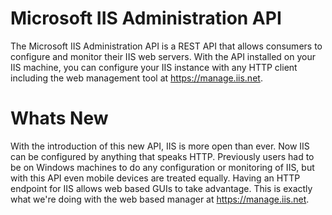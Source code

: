 # Microsoft IIS Administration API

The Microsoft IIS Administration API is a REST API that allows consumers to configure and monitor their IIS web servers. With the API installed on your IIS machine, you can configure your IIS instance with any HTTP client including the web management tool at https://manage.iis.net.

# Whats New

With the introduction of this new API, IIS is more open than ever. Now IIS can be configured by anything that speaks HTTP. Previously users had to be on Windows machines to do any configuration or monitoring of IIS, but with this API even mobile devices are treated equally. Having an HTTP endpoint for IIS allows web based GUIs to take advantage. This is exactly what we're doing with the web based manager at https://manage.iis.net.